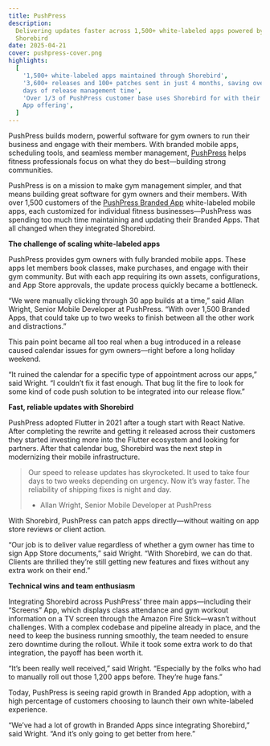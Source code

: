 ```yaml
---
title: PushPress
description:
  Delivering updates faster across 1,500+ white-labeled apps powered by
  Shorebird
date: 2025-04-21
cover: pushpress-cover.png
highlights:
  [
    '1,500+ white-labeled apps maintained through Shorebird',
    '3,600+ releases and 100+ patches sent in just 4 months, saving over 100
    days of release management time',
    'Over 1/3 of PushPress customer base uses Shorebird for with their Branded
    App offering',
  ]
---
```


PushPress builds modern, powerful software for gym owners to run their business
and engage with their members. With branded mobile apps, scheduling tools, and
seamless member management, [PushPress](https://www.pushpress.com) helps fitness
professionals focus on what they do best—building strong communities.

PushPress is on a mission to make gym management simpler, and that means
building great software for gym owners and their members. With over 1,500
customers of the
[PushPress Branded App](https://www.pushpress.com/products/branded-member-app)
white-labeled mobile apps, each customized for individual fitness
businesses—PushPress was spending too much time maintaining and updating their
Branded Apps. That all changed when they integrated Shorebird.

**The challenge of scaling white-labeled apps**

PushPress provides gym owners with fully branded mobile apps. These apps let
members book classes, make purchases, and engage with their gym community. But
with each app requiring its own assets, configurations, and App Store approvals,
the update process quickly became a bottleneck.

“We were manually clicking through 30 app builds at a time,” said Allan Wright,
Senior Mobile Developer at PushPress. “With over 1,500 Branded Apps, that could
take up to two weeks to finish between all the other work and distractions.”

This pain point became all too real when a bug introduced in a release caused
calendar issues for gym owners—right before a long holiday weekend.

“It ruined the calendar for a specific type of appointment across our apps,”
said Wright. “I couldn’t fix it fast enough. That bug lit the fire to look for
some kind of code push solution to be integrated into our release flow.”

**Fast, reliable updates with Shorebird**

PushPress adopted Flutter in 2021 after a tough start with React Native. After
completing the rewrite and getting it released across their customers they
started investing more into the Flutter ecosystem and looking for partners.
After that calendar bug, Shorebird was the next step in modernizing their mobile
infrastructure.

> Our speed to release updates has skyrocketed. It used to take four days to two
> weeks depending on urgency. Now it’s way faster. The reliability of shipping
> fixes is night and day.
>
> - Allan Wright, Senior Mobile Developer at PushPress

With Shorebird, PushPress can patch apps directly—without waiting on app store
reviews or client action.

“Our job is to deliver value regardless of whether a gym owner has time to sign
App Store documents,” said Wright. “With Shorebird, we can do that. Clients are
thrilled they’re still getting new features and fixes without any extra work on
their end.”

**Technical wins and team enthusiasm**

Integrating Shorebird across PushPress’ three main apps—including their
“Screens” App, which displays class attendance and gym workout information on a
TV screen through the Amazon Fire Stick—wasn’t without challenges. With a
complex codebase and pipeline already in place, and the need to keep the
business running smoothly, the team needed to ensure zero downtime during the
rollout. While it took some extra work to do that integration, the payoff has
been worth it.

“It’s been really well received,” said Wright. “Especially by the folks who had
to manually roll out those 1,200 apps before. They’re huge fans.”

Today, PushPress is seeing rapid growth in Branded App adoption, with a high
percentage of customers choosing to launch their own white-labeled experience.

“We’ve had a lot of growth in Branded Apps since integrating Shorebird,” said
Wright. “And it’s only going to get better from here.”
